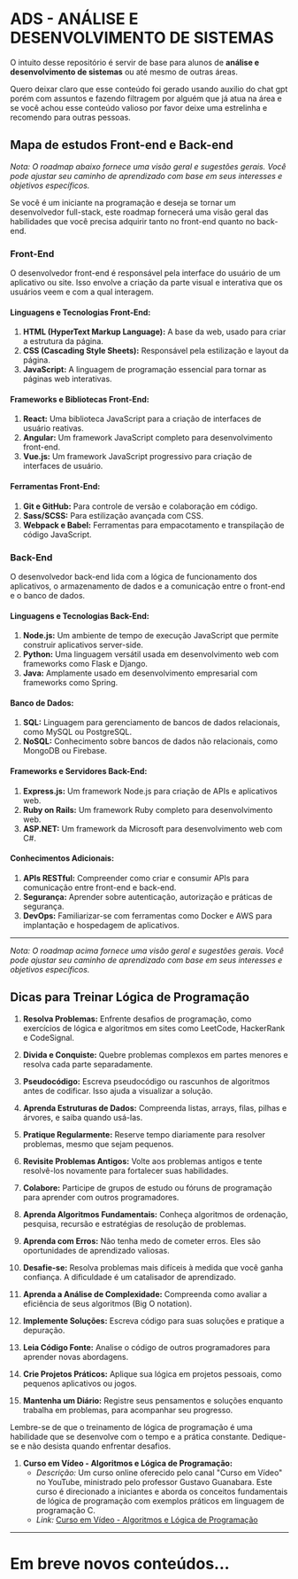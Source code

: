 # ADS - ANÁLISE E DESENVOLVIMENTO DE SISTEMAS

O intuito desse repositório é servir de base para alunos de **análise e desenvolvimento de sistemas** ou até mesmo de outras áreas.

Quero deixar claro que esse conteúdo foi gerado usando auxilio do chat gpt porém com assuntos e fazendo filtragem por alguém que já atua na área e se você achou esse conteúdo valioso por favor deixe uma estrelinha e recomendo para outras pessoas.

## Mapa de estudos Front-end e Back-end

*Nota: O roadmap abaixo fornece uma visão geral e sugestões gerais. Você pode ajustar seu caminho de aprendizado com base em seus interesses e objetivos específicos.*

Se você é um iniciante na programação e deseja se tornar um desenvolvedor full-stack, este roadmap fornecerá uma visão geral das habilidades que você precisa adquirir tanto no front-end quanto no back-end.

### Front-End

O desenvolvedor front-end é responsável pela interface do usuário de um aplicativo ou site. Isso envolve a criação da parte visual e interativa que os usuários veem e com a qual interagem.

#### Linguagens e Tecnologias Front-End:

1. **HTML (HyperText Markup Language):** A base da web, usado para criar a estrutura da página.
2. **CSS (Cascading Style Sheets):** Responsável pela estilização e layout da página.
3. **JavaScript:** A linguagem de programação essencial para tornar as páginas web interativas.

#### Frameworks e Bibliotecas Front-End:

1. **React:** Uma biblioteca JavaScript para a criação de interfaces de usuário reativas.
2. **Angular:** Um framework JavaScript completo para desenvolvimento front-end.
3. **Vue.js:** Um framework JavaScript progressivo para criação de interfaces de usuário.

#### Ferramentas Front-End:

1. **Git e GitHub:** Para controle de versão e colaboração em código.
2. **Sass/SCSS:** Para estilização avançada com CSS.
3. **Webpack e Babel:** Ferramentas para empacotamento e transpilação de código JavaScript.

### Back-End

O desenvolvedor back-end lida com a lógica de funcionamento dos aplicativos, o armazenamento de dados e a comunicação entre o front-end e o banco de dados.

#### Linguagens e Tecnologias Back-End:

1. **Node.js:** Um ambiente de tempo de execução JavaScript que permite construir aplicativos server-side.
2. **Python:** Uma linguagem versátil usada em desenvolvimento web com frameworks como Flask e Django.
3. **Java:** Amplamente usado em desenvolvimento empresarial com frameworks como Spring.

#### Banco de Dados:

1. **SQL:** Linguagem para gerenciamento de bancos de dados relacionais, como MySQL ou PostgreSQL.
2. **NoSQL:** Conhecimento sobre bancos de dados não relacionais, como MongoDB ou Firebase.

#### Frameworks e Servidores Back-End:

1. **Express.js:** Um framework Node.js para criação de APIs e aplicativos web.
2. **Ruby on Rails:** Um framework Ruby completo para desenvolvimento web.
3. **ASP.NET:** Um framework da Microsoft para desenvolvimento web com C#.

#### Conhecimentos Adicionais:

1. **APIs RESTful:** Compreender como criar e consumir APIs para comunicação entre front-end e back-end.
2. **Segurança:** Aprender sobre autenticação, autorização e práticas de segurança.
3. **DevOps:** Familiarizar-se com ferramentas como Docker e AWS para implantação e hospedagem de aplicativos.

---

*Nota: O roadmap acima fornece uma visão geral e sugestões gerais. Você pode ajustar seu caminho de aprendizado com base em seus interesses e objetivos específicos.*

## Dicas para Treinar Lógica de Programação

1. **Resolva Problemas:** Enfrente desafios de programação, como exercícios de lógica e algoritmos em sites como LeetCode, HackerRank e CodeSignal.

2. **Divida e Conquiste:** Quebre problemas complexos em partes menores e resolva cada parte separadamente.

3. **Pseudocódigo:** Escreva pseudocódigo ou rascunhos de algoritmos antes de codificar. Isso ajuda a visualizar a solução.

4. **Aprenda Estruturas de Dados:** Compreenda listas, arrays, filas, pilhas e árvores, e saiba quando usá-las.

5. **Pratique Regularmente:** Reserve tempo diariamente para resolver problemas, mesmo que sejam pequenos.

6. **Revisite Problemas Antigos:** Volte aos problemas antigos e tente resolvê-los novamente para fortalecer suas habilidades.

7. **Colabore:** Participe de grupos de estudo ou fóruns de programação para aprender com outros programadores.

8. **Aprenda Algoritmos Fundamentais:** Conheça algoritmos de ordenação, pesquisa, recursão e estratégias de resolução de problemas.

9. **Aprenda com Erros:** Não tenha medo de cometer erros. Eles são oportunidades de aprendizado valiosas.

10. **Desafie-se:** Resolva problemas mais difíceis à medida que você ganha confiança. A dificuldade é um catalisador de aprendizado.

11. **Aprenda a Análise de Complexidade:** Compreenda como avaliar a eficiência de seus algoritmos (Big O notation).

12. **Implemente Soluções:** Escreva código para suas soluções e pratique a depuração.

13. **Leia Código Fonte:** Analise o código de outros programadores para aprender novas abordagens.

14. **Crie Projetos Práticos:** Aplique sua lógica em projetos pessoais, como pequenos aplicativos ou jogos.

15. **Mantenha um Diário:** Registre seus pensamentos e soluções enquanto trabalha em problemas, para acompanhar seu progresso.

Lembre-se de que o treinamento de lógica de programação é uma habilidade que se desenvolve com o tempo e a prática constante. Dedique-se e não desista quando enfrentar desafios.

1. **Curso em Vídeo - Algoritmos e Lógica de Programação:**
   - *Descrição:* Um curso online oferecido pelo canal "Curso em Vídeo" no YouTube, ministrado pelo professor Gustavo Guanabara. Este curso é direcionado a iniciantes e aborda os conceitos fundamentais de lógica de programação com exemplos práticos em linguagem de programação C.
   - *Link:* [Curso em Vídeo - Algoritmos e Lógica de Programação](https://www.youtube.com/playlist?list=PLHz_AreHm4dlKP6QQCekuIPky1CiwmdI6)

---
# Em breve novos conteúdos...